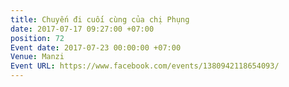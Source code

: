 ```yaml
---
title: Chuyến đi cuối cùng của chị Phụng
date: 2017-07-17 09:27:00 +07:00
position: 72
Event date: 2017-07-23 00:00:00 +07:00
Venue: Manzi
Event URL: https://www.facebook.com/events/1380942118654093/
---
```


